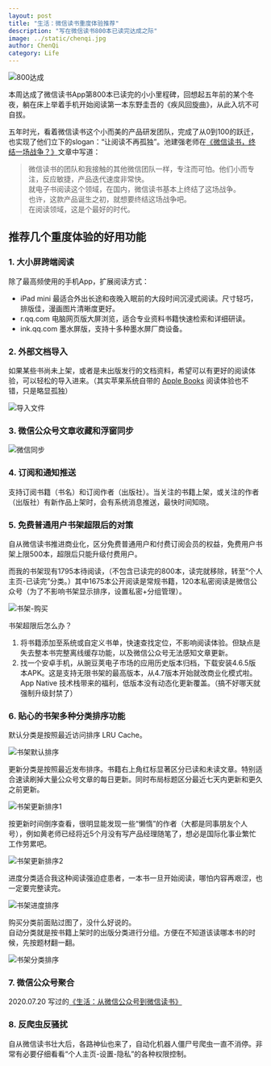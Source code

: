 ```yaml
---
layout: post
title: "生活：微信读书重度体验推荐"
description: "写在微信读书800本已读完达成之际"
image: ../static/chenqi.jpg
author: ChenQi
category: Life
---
```


![800达成](../static/weread/800.jpg)

本周达成了微信读书App第800本已读完的小小里程碑，回想起五年前的某个冬夜，躺在床上举着手机开始阅读第一本东野圭吾的《疾风回旋曲》，从此入坑不可自拔。

五年时光，看着微信读书这个小而美的产品研发团队，完成了从0到100的跃迁，也实现了他们立下的slogan：“让阅读不再孤独”。池建强老师在[《微信读书，终结一场战争？》](https://mp.weixin.qq.com/s/AGPVa9ZK44NFkXWZ3rHnsQ)文章中写道：

> 微信读书的团队和我接触的其他微信团队一样，专注而可怕。他们小而专注，反应敏捷，产品迭代速度非常快。  
就电子书阅读这个领域，在国内，微信读书基本上终结了这场战争。  
也许，这款产品诞生之初，就想要终结这场战争吧。  
在阅读领域，这是个最好的时代。

## 推荐几个重度体验的好用功能

### 1. 大小屏跨端阅读

除了最高频使用的手机App，扩展阅读方式：

+ iPad mini 最适合外出长途和夜晚入眠前的大段时间沉浸式阅读。尺寸轻巧，排版佳，漫画图片清晰度更好。
+ r.qq.com 电脑网页版大屏浏览，适合专业资料书籍快速检索和详细研读。
+ ink.qq.com 墨水屏版，支持十多种墨水屏厂商设备。

### 2. 外部文档导入

如果某些书尚未上架，或者是未出版发行的文档资料，希望可以有更好的阅读体验，可以轻松的导入进来。（其实苹果系统自带的 [Apple Books](https://www.apple.com/apple-books/) 阅读体验也不错，只是略显孤独）

![导入文件](../static/weread/import.jpg)

### 3. 微信公众号文章收藏和浮窗同步

![微信同步](../static/weread/wechat-sync.jpg)

### 4. 订阅和通知推送

支持订阅书籍（书名）和订阅作者（出版社）。当关注的书籍上架，或关注的作者（出版社）有新作品上架时，会有系统消息推送，最快时间知晓。

### 5. 免费普通用户书架超限后的对策

自从微信读书推进商业化，区分免费普通用户和付费订阅会员的权益，免费用户书架上限500本，超限后只能升级付费用户。

而我的书架现有1795本待阅读，（不包含已读完的800本，读完就移除，转至“个人主页-已读完”分类。）其中1675本公开阅读是常规书籍，120本私密阅读是微信公众号（为了不影响书架显示排序，设置私密+分组管理）。

![书架-购买](../static/weread/store-buy.jpg)

书架超限后怎么办？

1. 将书籍添加至系统或自定义书单，快速查找定位，不影响阅读体验。但缺点是失去整本书完整离线缓存功能，以及微信公众号无法感知文章更新。
2. 找一个安卓手机，从豌豆荚电子市场的应用历史版本归档，下载安装4.6.5版本APK。这是支持无限书架的最高版本，从4.7版本开始就改商业化模式啦。  
App Native 技术栈带来的福利，低版本没有动态化更新覆盖。（搞不好哪天就强制升级封禁了）

### 6. 贴心的书架多种分类排序功能

默认分类是按照最近访问排序 LRU Cache。

![书架默认排序](../static/weread/store-default.jpg)

更新分类是按照最近发布排序。书籍右上角红标显著区分已读和未读文章。特别适合速读刷掉大量公众号文章的每日更新。同时布局标题区分最近七天内更新和更久之前更新。

![书架更新排序1](../static/weread/store-update-new.jpg)

按更新时间倒序查看，很明显能发现一些“懒惰”的作者（大都是同事朋友个人号），例如黄老师已经将近5个月没有写产品经理随笔了，想必是国际化事业繁忙工作劳累吧。

![书架更新排序2](../static/weread/store-update-old.jpg)

进度分类适合我这种阅读强迫症患者，一本书一旦开始阅读，哪怕内容再艰涩，也一定要完整读完。

![书架进度排序](../static/weread/store-progress.jpg)

购买分类前面贴过图了，没什么好说的。  
自动分类就是按书籍上架时的出版分类进行分组。方便在不知道该读哪本书的时候，先按题材翻一翻。

![书架分类排序](../static/weread/store-type.jpg)

### 7. 微信公众号聚合

2020.07.20 写过的[《生活：从微信公众号到微信读书》](../from-wechat-to-weread/)

### 8. 反爬虫反骚扰

自从微信读书壮大后，各路神仙也来了，自动化机器人僵尸号爬虫一直不消停。非常有必要仔细看看“个人主页-设置-隐私”的各种权限控制。
